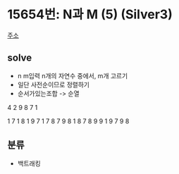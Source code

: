 # 15654번: N과 M (5) (Silver3)
[주소](https://www.acmicpc.net/problem/15654)

## solve
- n m입력 n개의 자연수 중에서, m개 고르기
- 일단 사전순이므로 정렬하기
- 순서가있는조합 -> 순열

4 2
9 8 7 1

1 7
1 8
1 9
7 1
7 8
7 9
8 1
8 7
8 9
9 1
9 7
9 8

## 분류
- 백트래킹